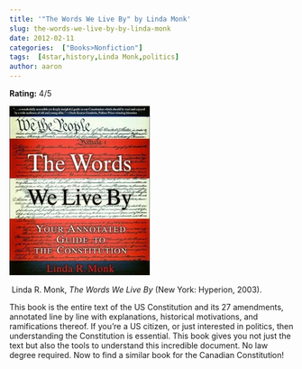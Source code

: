 ```yaml
---
title: '"The Words We Live By" by Linda Monk'
slug: the-words-we-live-by-by-linda-monk
date: 2012-02-11
categories:  ["Books>Nonfiction"]
tags:  [4star,history,Linda Monk,politics]
author: aaron
---
```


**Rating:** 4/5

![](cover1-249x300.jpg "Words We Live By")

 Linda R. Monk, *The Words We Live By* (New York: Hyperion, 2003).

This book is the entire text of the US Constitution and its 27 amendments, annotated line by line with explanations, historical motivations, and ramifications thereof. If you’re a US citizen, or just interested in politics, then understanding the Constitution is essential. This book gives you not just the text but also the tools to understand this incredible document. No law degree required. Now to find a similar book for the Canadian Constitution!
